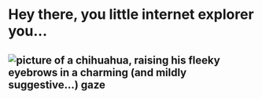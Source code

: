 # Hey there, you little internet explorer you...

<picture> <img alt="picture of a chihuahua, raising his fleeky eyebrows in a charming (and mildly suggestive...) gaze" src="https://external-content.duckduckgo.com/iu/?u=https%3A%2F%2Fbloggingwv.com%2Fwp-content%2Fuploads%2F2014%2F07%2Fdogs_with_eyebrows005.jpg&f=1&nofb=1&ipt=df0ee1623b393b47adf1882704e8cbecb85965268d36b4c57edf58b92315732b&ipo=images"> </picture>
---

<!--
<p> Welcome, adoring fan. It's great to see that my talents are finally being recognized. </p>

## A little bit about me...
<p> My name is Giuliana, but you can call me Giuli [joo-lee]. </p> 
<p> I've had an interest in programming since I was a wee lad. However, I'm a bit of a bum and have never taken my knowledge past basic HMTL/CSS - which I learned so that I could customize my Neopets profile, when I was 7.</p> 
<p> Due to the circumstances of life, I wasn't able to pursue a higher edcuation (although, I wanted to). I've made it out fine, but never pursued my passions. </p>

## ...Why am I here then?
<p> In 2024, AI hit a major breakthrough. Now (at the time of writing), it's Jan 2025 and we're approaching AGI (which some say have already achieved), and soon, ASI. Some say we're soon to pass the singularity... Eh, who knows? </p>
<p> Russia is at war with Ukraine. Isreal is "at war" with "Hamas" (not much of a war - they are obliterating them, along with countless Palestinian civillians). South Korea enacted martial law and, soon after, impeached their president. There is a lot of tension with the US and China. There is a lot of tension in the <i>world</i>. </p>
<p> With AI's rapid proliferation and rising global tensions, I'm feeling urgency to finally begin my CS journey, with an emphasis on cybersecurity. </p>
<p> And so, here I am. </p>

## My goals

>"Have you ever had a dream that you, um, you had, your, you- you could, you’ll do, you- you wants, you, you could do so, you- you’ll do, you could- you, you want, you want them to do you so much you could do anything?"

<p> — Joseph Cirkiel, <i>the Dream Kid himself.</i> </p>


| Rank | Goal |
|-----:|---------------|
|     1|I'd like to reclaim my privacy.|
|     2|I'd like to learn a <i>real</i> programming language. (*sobs internally*)|
|     3|Then, I'd like to build something for myself. I just don't know what, yet. <p>(I've considered a local smart-home system, but not sure how viable that is for someone like me)</p>|

## Signing Off
<p> Thanks for reading my page, internet stranger and/or person I know that has randomly learned that I have a GitHub account and became curious. (you silly little stalker, you) </p>
<p> If you want to message me - do it. If you found my page, we have something in common and I could use some like-minded buddies. :relieved: </p>

<details>
<summary><sub>Nothing to see here...</sub></summary>

<picture> <img alt="pigeon, riding a bus, minding his own damn business." src="https://i.kym-cdn.com/photos/images/newsfeed/002/690/364/3b6.jpg"> </picture>
---
<p>mind ya damn business</p>

</details>


<!--
**giulihejt/giulihejt** is a ✨ _special_ ✨ repository because its `README.md` (this file) appears on your GitHub profile.

Here are some ideas to get you started:

- 🔭 I’m currently working on ...
- 🌱 I’m currently learning ...
- 👯 I’m looking to collaborate on ...
- 🤔 I’m looking for help with ...
- 💬 Ask me about ...
- 📫 How to reach me: ...
- 😄 Pronouns: ...
- ⚡ Fun fact: ...
-->
